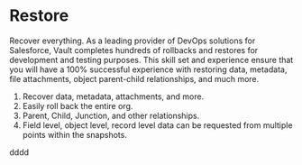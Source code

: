 # Restore

Recover everything. As a leading provider of DevOps solutions for Salesforce, Vault completes hundreds of rollbacks and restores for development and testing purposes. This skill set and experience ensure that you will have a 100% successful experience with restoring data, metadata, file attachments, object parent-child relationships, and much more.

1. Recover data, metadata, attachments, and more.
2. Easily roll back the entire org.
3. Parent, Child, Junction, and other relationships.
4. Field level, object level, record level data can be requested from multiple points within the snapshots.

dddd
